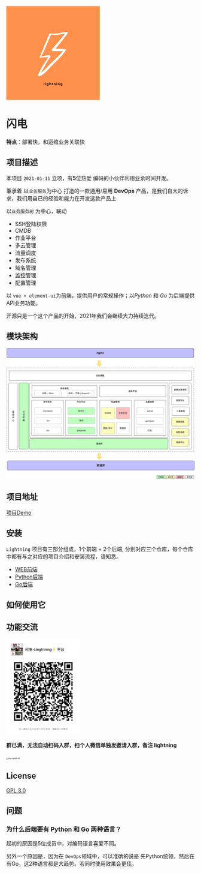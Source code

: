 <img src="./imgs/lightning.png" alt="lightning!" style="zoom:50%;" />



# 闪电

**特点**：部署快，和运维业务关联快



## 项目描述

本项目 `2021-01-11` 立项，有**5**位热爱 编码的小伙伴利用业余时间开发。

秉承着 以`业务服务`为中心 打造的一款通用/易用 **DevOps** 产品，是我们自大的诉求，我们用自已的经验和能力在开发这款产品上

以`业务服务树` 为中心，联动

- SSH登陆权限
- CMDB
- 作业平台
- 多云管理
- 流量调度
- 发布系统
- 域名管理
- 监控管理
- 配置管理



以 `vue + element-ui`为前端，提供用户的常规操作；以*Python* 和 *Go* 为后端提供 API业务功能。



开源只是一个这个产品的开始，2021年我们会继续大力持续迭代。



## 模块架构

<img src="./imgs/ops-2021-arch.png" alt="ops-2021-arch" style="zoom:50%;" />

## 项目地址

[项目Demo](http://www.aiops724.com/)



## 安装

`Lightning` 项目有三部分组成，1个前端 + 2个后端, 分别对应三个仓库，每个仓库中都有与之对应的项目介绍和安装流程，请知悉。

- [WEB前端](https://github.com/zhengyansheng/lightning-fe) 
- [Python后端](https://github.com/zhengyansheng/lightning-ops)
- [Go后端](https://github.com/zhengyansheng/lightning-go)



## 如何使用它

## 功能交流

<img src="./imgs/lightning-wechat.png" alt="lightning-wechat" style="zoom: 25%;" />

**群已满，无法自动扫码入群，扫个人微信单独发邀请入群，备注 lightning**

<img src="/Users/zhengyansheng/go/src/github.com/zhengyansheng/lightning/imgs/WechatIMG40.png" alt="WechatIMG40" style="zoom:33%;" />

## License

[GPL 3.0](./LICENSE)

## 问题

### 为什么后端要有 Python 和 Go 两种语言？

起初的原因是5位成员中，对编码语言喜爱不同。

另外一个原因是，因为在 `DevOps`领域中，可以准确的说是 先Python统领，然后在有Go，这2种语言都是大趋势，若同时使用效果会更佳。



























